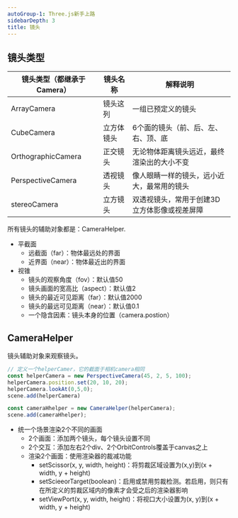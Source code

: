 ```yaml
---
autoGroup-1: Three.js新手上路
sidebarDepth: 3
title: 镜头
---
```


## 镜头类型

| 镜头类型（都继承于Camera） | 镜头名称   | 解释说明                                     |
| -------------------------- | ---------- | -------------------------------------------- |
| ArrayCamera                | 镜头这列   | 一组已预定义的镜头                           |
| CubeCamera                 | 立方体镜头 | 6个面的镜头（前、后、左、右、顶、底          |
| OrthographicCamera         | 正交镜头   | 无论物体距离镜头远近，最终渲染出的大小不变   |
| PerspectiveCamera          | 透视镜头   | 像人眼睛一样的镜头，远小近大，最常用的镜头   |
| stereoCamera               | 立方镜头   | 双透视镜头，常用于创建3D立方体影像或视差屏障 |

所有镜头的辅助对象都是：CameraHelper.

- 平截面
  - 远截面（far）：物体最远处的界面
  - 近界面（near）：物体最近出的界面
- 视锥
  - 镜头的观察角度（fov）：默认值50
  - 镜头画面的宽高比（aspect）：默认值2
  - 镜头的最近可见距离（far）：默认值2000
  - 镜头的最远可见距离（near）：默认值0.1
  - 一个隐含因素：镜头本身的位置（camera.postion）

## CameraHelper

镜头辅助对象来观察镜头。

```javascript
// 定义一个helperCamer，它的截面于相机camera相同
const helperCamera = new PerspectiveCamera(45, 2, 5, 100);
helperCamera.position.set(20, 10, 20);
helperCamera.lookAt(0,5,0);
scene.add(helperCamera)

const cameraHhelper = new CameraHelper(helperCamera);
scene.add(cameraHhelper);
```

- 统一个场景渲染2个不同的画面
  - 2个画面：添加两个镜头，每个镜头设置不同
  - 2个交互：添加左右2个div、2个OrbitControls覆盖于canvas之上
  - 渲染2个画面：使用渲染器的裁减功能
    - setScissor(x, y, width, height)：将剪裁区域设置为(x,y)到(x + width, y + height)
    - setScieeorTarget(boolean)：启用或禁用剪裁检测。若启用，则只有在所定义的剪裁区域内的像素才会受之后的渲染器影响
    - setViewPort(x, y, width, height)：将视口大小设置为(x, y)到(x + width, y + height)

